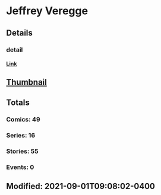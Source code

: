 # Jeffrey  Veregge 
## Details
### detail
#### [Link](http://marvel.com/comics/creators/13026/jeffrey_veregge?utm_campaign=apiRef&utm_source=225578a89fc76f3d20fbffda5d17a88d)
## [Thumbnail](http://i.annihil.us/u/prod/marvel/i/mg/b/40/image_not_available.jpg)
## Totals
### Comics: 49
### Series: 16
### Stories: 55
### Events: 0
## Modified: 2021-09-01T09:08:02-0400